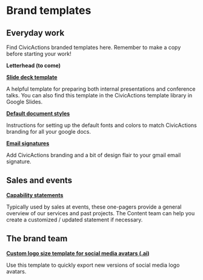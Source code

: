 # Brand templates

## Everyday work 
Find CivicActions branded templates here. Remember to make a copy before starting your work!

**Letterhead (to come)**

**[Slide deck template](https://drive.google.com/open?id=1uDn6UeISJJvAeC_gEOdDCLeaPrPwFlhziU2nKCl9zXs)**

A helpful template for preparing both  internal presentations and conference talks. You can also find this template in the CivicActions template library in Google Slides. 

**[Default document styles](https://docs.google.com/document/d/1M-q4Wh0TfKctkaHRmJQumsIn_faTimyTub8qu3qGM7k/edit#heading=h.vvnmj42g6bae)**

Instructions for setting up the default fonts and colors to match CivicActions branding for all your google docs. 

**[Email signatures](https://docs.google.com/document/d/1fSq8SqCI4Oc4flGTmVcEqXjkrIdbSJ9apqdwWPUL6Yk/edit)**

Add CivicActions branding and a bit of design flair to your gmail email signature.


## Sales and events

**[Capability statements](https://drive.google.com/open?id=1wcO28ilLJYy3yxgt1Rsc0kB7AZ-qFSVs)**

Typically used by sales at events, these one-pagers provide a general overview of our services and past projects. The Content team can help you create a customized / updated statement if necessary. 




## The brand team

**[Custom logo size template for social media avatars (.ai)](https://drive.google.com/open?id=1hAhU9AHjDh37mciZ_ooPG4aJCMJzgpez)**

Use this template to quickly export new versions of social media logo avatars. 
